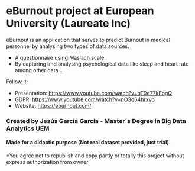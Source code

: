 # eBurnout project at European University (Laureate Inc)
eBurnout is an application that serves to predict Burnout in medical personnel by analysing two types of data sources.
* A questionnaire using Maslach scale.
* By capturing and analysing psychological data like sleep and heart rate among other data...


Follow it:
- Presentation: https://www.youtube.com/watch?v=qT9e77kFbgQ
- GDPR: https://www.youtube.com/watch?v=nO3q64hrxyo
- Website: https://eburnout.com/
### Created by Jesús García García - Master´s Degree in Big Data Analytics UEM
#### Made for a didactic purpose (Not real dataset provided, just trial).
*You agree not to republish and copy partly or totally this project without express authorization from owner
